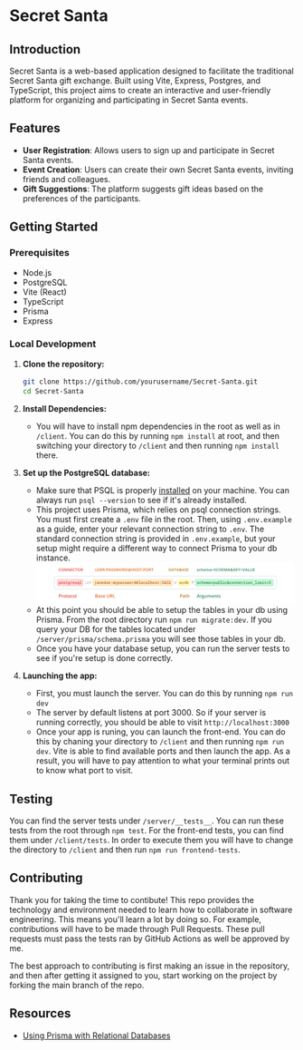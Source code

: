 # Secret Santa

## Introduction

Secret Santa is a web-based application designed to facilitate the traditional Secret Santa gift exchange. Built using Vite, Express, Postgres, and TypeScript, this project aims to create an interactive and user-friendly platform for organizing and participating in Secret Santa events.

## Features

- **User Registration**: Allows users to sign up and participate in Secret Santa events.
- **Event Creation**: Users can create their own Secret Santa events, inviting friends and colleagues.
- **Gift Suggestions**: The platform suggests gift ideas based on the preferences of the participants.


## Getting Started

### Prerequisites

- Node.js
- PostgreSQL
- Vite (React)
- TypeScript
- Prisma
- Express

### Local Development

1. **Clone the repository:**

   ```bash
   git clone https://github.com/yourusername/Secret-Santa.git
   cd Secret-Santa
   ```

2. **Install Dependencies:**

   - You will have to install npm dependencies in the root as well as in `/client`. You can do this by running `npm install` at root, and then switching your directory to `/client` and then running `npm install` there.

3. **Set up the PostgreSQL database:**

   - Make sure that PSQL is properly [installed](https://www.postgresql.org/download/) on your machine. You can always run `psql --version` to see if it's already installed.
   - This project uses Prisma, which relies on psql connection strings. You must first create a `.env` file in the root. Then, using `.env.example` as a guide, enter your relevant connection string to `.env`. The standard connection string is provided in `.env.example`, but your setup might require a different way to connect Prisma to your db instance.
     ![Alt text](/repo_assets/image.png)
   - At this point you should be able to setup the tables in your db using Prisma. From the root directory run `npm run migrate:dev`. If you query your DB for the tables located under `/server/prisma/schema.prisma` you will see those tables in your db.
   - Once you have your database setup, you can run the server tests to see if you're setup is done correctly.

4. **Launching the app:**
   - First, you must launch the server. You can do this by running `npm run dev`
   - The server by default listens at port 3000. So if your server is running correctly, you should be able to visit `http://localhost:3000`
   - Once your app is runing, you can launch the front-end. You can do this by chaning your directory to `/client` and then running `npm run dev`. Vite is able to find available ports and then launch the app. As a result, you will have to pay attention to what your terminal prints out to know what port to visit.

## Testing

You can find the server tests under `/server/__tests__`. You can run these tests from the root through `npm test`. For the front-end tests, you can find them under `/client/tests`. In order to execute them you will have to change the directory to `/client` and then run `npm run frontend-tests`.

## Contributing

Thank you for taking the time to contibute! This repo provides the technology and environment needed to learn how to collaborate in software engineering. This means you'll learn a lot by doing so. For example, contributions will have to be made through Pull Requests. These pull requests must pass the tests ran by GitHub Actions as well be approved by me.

The best approach to contributing is first making an issue in the repository, and then after getting it assigned to you, start working on the project by forking the main branch of the repo.

## Resources

- [Using Prisma with Relational Databases](https://www.prisma.io/docs/getting-started/setup-prisma/start-from-scratch/relational-databases-typescript-postgresql)
